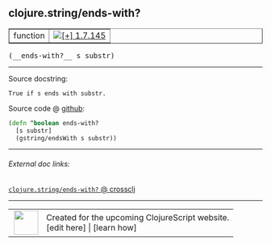 ## clojure.string/ends-with?



 <table border="1">
<tr>
<td>function</td>
<td><a href="https://github.com/cljsinfo/cljs-api-docs/tree/1.7.145"><img valign="middle" alt="[+] 1.7.145" title="Added in 1.7.145" src="https://img.shields.io/badge/+-1.7.145-lightgrey.svg"></a> </td>
</tr>
</table>


 <samp>
(__ends-with?__ s substr)<br>
</samp>

---





Source docstring:

```
True if s ends with substr.
```


Source code @ [github](https://github.com/clojure/clojurescript/blob/r1.7.166/src/main/cljs/clojure/string.cljs#L250-L253):

```clj
(defn ^boolean ends-with?
  [s substr]
  (gstring/endsWith s substr))
```

<!--
Repo - tag - source tree - lines:

 <pre>
clojurescript @ r1.7.166
└── src
    └── main
        └── cljs
            └── clojure
                └── <ins>[string.cljs:250-253](https://github.com/clojure/clojurescript/blob/r1.7.166/src/main/cljs/clojure/string.cljs#L250-L253)</ins>
</pre>

-->

---



###### External doc links:

[`clojure.string/ends-with?` @ crossclj](http://crossclj.info/fun/clojure.string.cljs/ends-with%3F.html)<br>

---

 <table>
<tr><td>
<img valign="middle" align="right" width="48px" src="http://i.imgur.com/Hi20huC.png">
</td><td>
Created for the upcoming ClojureScript website.<br>
[edit here] | [learn how]
</td></tr></table>

[edit here]:https://github.com/cljsinfo/cljs-api-docs/blob/master/cljsdoc/clojure.string/ends-withQMARK.cljsdoc
[learn how]:https://github.com/cljsinfo/cljs-api-docs/wiki/cljsdoc-files

<!--

This information was too distracting to show to readers, but I'll leave it
commented here since it is helpful to:

- pretty-print the data used to generate this document
- and show how to retrieve that data



The API data for this symbol:

```clj
{:return-type boolean,
 :ns "clojure.string",
 :name "ends-with?",
 :signature ["[s substr]"],
 :history [["+" "1.7.145"]],
 :type "function",
 :full-name-encode "clojure.string/ends-withQMARK",
 :source {:code "(defn ^boolean ends-with?\n  [s substr]\n  (gstring/endsWith s substr))",
          :title "Source code",
          :repo "clojurescript",
          :tag "r1.7.166",
          :filename "src/main/cljs/clojure/string.cljs",
          :lines [250 253]},
 :full-name "clojure.string/ends-with?",
 :docstring "True if s ends with substr."}

```

Retrieve the API data for this symbol:

```clj
;; from Clojure REPL
(require '[clojure.edn :as edn])
(-> (slurp "https://raw.githubusercontent.com/cljsinfo/cljs-api-docs/catalog/cljs-api.edn")
    (edn/read-string)
    (get-in [:symbols "clojure.string/ends-with?"]))
```

-->
